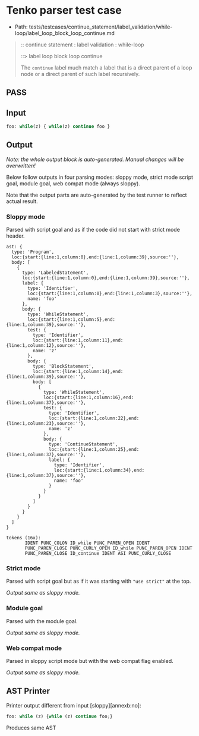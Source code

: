 # Tenko parser test case

- Path: tests/testcases/continue_statement/label_validation/while-loop/label_loop_block_loop_continue.md

> :: continue statement : label validation : while-loop
>
> ::> label loop block loop continue
>
> The `continue` label much match a label that is a direct parent of a loop node or a direct parent of such label recursively.

## PASS

## Input

`````js
foo: while(z) { while(z) continue foo }
`````

## Output

_Note: the whole output block is auto-generated. Manual changes will be overwritten!_

Below follow outputs in four parsing modes: sloppy mode, strict mode script goal, module goal, web compat mode (always sloppy).

Note that the output parts are auto-generated by the test runner to reflect actual result.

### Sloppy mode

Parsed with script goal and as if the code did not start with strict mode header.

`````
ast: {
  type: 'Program',
  loc:{start:{line:1,column:0},end:{line:1,column:39},source:''},
  body: [
    {
      type: 'LabeledStatement',
      loc:{start:{line:1,column:0},end:{line:1,column:39},source:''},
      label: {
        type: 'Identifier',
        loc:{start:{line:1,column:0},end:{line:1,column:3},source:''},
        name: 'foo'
      },
      body: {
        type: 'WhileStatement',
        loc:{start:{line:1,column:5},end:{line:1,column:39},source:''},
        test: {
          type: 'Identifier',
          loc:{start:{line:1,column:11},end:{line:1,column:12},source:''},
          name: 'z'
        },
        body: {
          type: 'BlockStatement',
          loc:{start:{line:1,column:14},end:{line:1,column:39},source:''},
          body: [
            {
              type: 'WhileStatement',
              loc:{start:{line:1,column:16},end:{line:1,column:37},source:''},
              test: {
                type: 'Identifier',
                loc:{start:{line:1,column:22},end:{line:1,column:23},source:''},
                name: 'z'
              },
              body: {
                type: 'ContinueStatement',
                loc:{start:{line:1,column:25},end:{line:1,column:37},source:''},
                label: {
                  type: 'Identifier',
                  loc:{start:{line:1,column:34},end:{line:1,column:37},source:''},
                  name: 'foo'
                }
              }
            }
          ]
        }
      }
    }
  ]
}

tokens (16x):
       IDENT PUNC_COLON ID_while PUNC_PAREN_OPEN IDENT
       PUNC_PAREN_CLOSE PUNC_CURLY_OPEN ID_while PUNC_PAREN_OPEN IDENT
       PUNC_PAREN_CLOSE ID_continue IDENT ASI PUNC_CURLY_CLOSE
`````

### Strict mode

Parsed with script goal but as if it was starting with `"use strict"` at the top.

_Output same as sloppy mode._

### Module goal

Parsed with the module goal.

_Output same as sloppy mode._

### Web compat mode

Parsed in sloppy script mode but with the web compat flag enabled.

_Output same as sloppy mode._

## AST Printer

Printer output different from input [sloppy][annexb:no]:

````js
foo: while (z) {while (z) continue foo;}
````

Produces same AST
